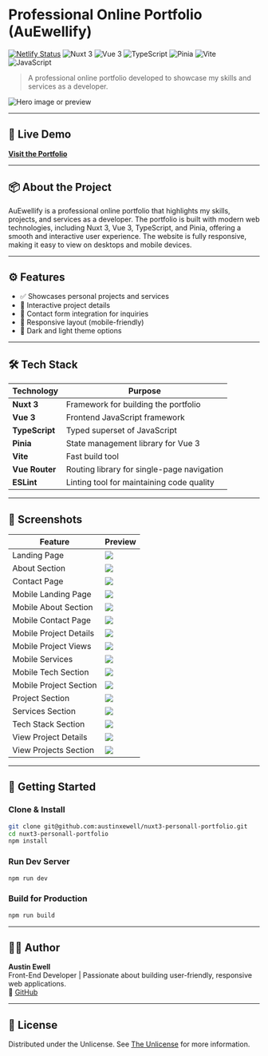 # Professional Online Portfolio (AuEwellify)

<!-- Status badges -->

[![Netlify Status](https://api.netlify.com/api/v1/badges/36e62ffb-26f0-492b-8919-700adf74dcfc/deploy-status)](https://app.netlify.com/sites/auewellify/deploys)
![Nuxt 3](https://img.shields.io/badge/Nuxt%203-3.17.x-green?style=flat-square&logo=nuxtdotjs&logoColor=white)
![Vue 3](https://img.shields.io/badge/Vue%203-3.5.x-green?style=flat-square&logo=vue.js&logoColor=white)
![TypeScript](https://img.shields.io/badge/TypeScript-5.8.x-blue?style=flat-square&logo=typescript&logoColor=white)
![Pinia](https://img.shields.io/badge/Pinia-3.x-blue?style=flat-square&logo=pinia&logoColor=white)
![Vite](https://img.shields.io/badge/Vite-4.x-blue?style=flat-square&logo=vite&logoColor=white)
![JavaScript](https://img.shields.io/badge/JavaScript-ESNext-yellow?style=flat-square&logo=javascript&logoColor=black)

> A professional online portfolio developed to showcase my skills and services as a developer.

![Hero image or preview](https://i.postimg.cc/L8y62fKL/portfolio-about.png)

---

## 🔗 Live Demo

**[Visit the Portfolio](https://auewellify.dev)**

---

## 📦 About the Project

AuEwellify is a professional online portfolio that highlights my skills, projects, and services as a developer. The portfolio is built with modern web technologies, including Nuxt 3, Vue 3, TypeScript, and Pinia, offering a smooth and interactive user experience. The website is fully responsive, making it easy to view on desktops and mobile devices.

---

## ⚙️ Features

- ✅ Showcases personal projects and services
- 🧠 Interactive project details
- 🧠 Contact form integration for inquiries
- 🧠 Responsive layout (mobile-friendly)
- 🧠 Dark and light theme options

---

## 🛠 Tech Stack

| Technology     | Purpose                                    |
| -------------- | ------------------------------------------ |
| **Nuxt 3**     | Framework for building the portfolio       |
| **Vue 3**      | Frontend JavaScript framework              |
| **TypeScript** | Typed superset of JavaScript               |
| **Pinia**      | State management library for Vue 3         |
| **Vite**       | Fast build tool                            |
| **Vue Router** | Routing library for single-page navigation |
| **ESLint**     | Linting tool for maintaining code quality  |

---

## 📸 Screenshots

| Feature                | Preview                                                                           |
| ---------------------- | --------------------------------------------------------------------------------- |
| Landing Page           | ![](https://i.postimg.cc/gkXvpDLb/portfolio-hero-dark.png)                        |
| About Section          | ![](https://i.postimg.cc/L8y62fKL/portfolio-about.png)                            |
| Contact Page           | ![](https://i.postimg.cc/MKSGDqmM/portfolio-contact.png)                          |
| Mobile Landing Page    | ![](https://i.postimg.cc/tTngrgcP/portfolio-mobile-landing-dark.png)              |
| Mobile About Section   | ![](https://i.postimg.cc/Bv6bKpcm/portfolio-mobile-about-dark.png)                |
| Mobile Contact Page    | ![](https://i.postimg.cc/1X6fzzcP/portfolio-mobile-contact-dark.png)              |
| Mobile Project Details | ![](https://i.postimg.cc/NfqKz1B0/portfolio-mobile-view-project-details-dark.png) |
| Mobile Project Views   | ![](https://i.postimg.cc/RCn3dPr8/portfolio-mobile-view-project-views-dark.png)   |
| Mobile Services        | ![](https://i.postimg.cc/L8vh5wfq/portfolio-mobile-services-dark.png)             |
| Mobile Tech Section    | ![](https://i.postimg.cc/W4H36Z5T/portfolio-mobile-tech-dark.png)                 |
| Mobile Project Section | ![](https://i.postimg.cc/GmbHcdBw/portfolio-mobile-projects-dark.png)             |
| Project Section        | ![](https://i.postimg.cc/vmc8BBbj/portfolio-projects.png)                         |
| Services Section       | ![](https://i.postimg.cc/4NQx2qW8/portfolio-services.png)                         |
| Tech Stack Section     | ![](https://i.postimg.cc/YC2q5RVt/portfolio-tech.png)                             |
| View Project Details   | ![](https://i.postimg.cc/PfZxYPYn/portfolio-view-project.png)                     |
| View Projects Section  | ![](https://i.postimg.cc/sxpgrNsg/portfolio-view-projects.png)                    |

---

## 🚀 Getting Started

### Clone & Install

```bash
git clone git@github.com:austinxewell/nuxt3-personall-portfolio.git
cd nuxt3-personall-portfolio
npm install
```

### Run Dev Server

```bash
npm run dev
```

### Build for Production

```bash
npm run build
```

---

## 👨‍💻 Author

**Austin Ewell**  
Front-End Developer | Passionate about building user-friendly, responsive web applications.  
🔗 [GitHub](https://github.com/austinxewell)

---

## 📄 License

Distributed under the Unlicense. See [The Unlicense](http://unlicense.org/) for more information.
